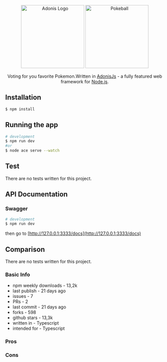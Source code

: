 <p align="center">
  <a href="https://adonisjs.com/" target="blank"><img src="https://avatars.githubusercontent.com/u/13810373?s=200&v=4" width="200" alt="Adonis Logo" /></a>
  <a href="." target="blank"><img src="https://seeklogo.com/images/P/pokeball-logo-DC23868CA1-seeklogo.com.png" width="200" alt="Pokeball" /></a>
</p>

  <p align="center">Voting for you favorite Pokemon.Written in <a href="https://github.com/adonisjs" target="_blank">AdonisJs</a> - a fully featured web framework for <a href="http://nodejs.org" target="_blank">Node.js</a>.</p>
    <p align="center">
</p>

## Installation

```bash
$ npm install
```

## Running the app

```bash
# development
$ npm run dev
#or
$ node ace serve --watch

```

## Test

There are no tests written for this project.

## API Documentation

### Swagger

```bash
# development
$ npm run dev
```

then go to [http://127.0.0.1:3333/docs](http://127.0.0.1:3333/docs)

## Comparison

There are no tests written for this project.

### Basic Info

- npm weekly downloads - 13,2k
- last publish - 21 days ago
- issues - 7
- PRs - 2
- last commit - 21 days ago
- forks - 598
- github stars - 13,3k
- written in - Typescript
- intended for - Typescript

### Pros

### Cons
